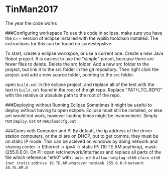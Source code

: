 # TinMan2017
The year the code works

###Configuring workspace
To use this code in eclipse, make sure you have the c++ version of eclipse installed with the wpilib toolchain installed.  The instructions for this can be found on screestepslive.  

To start, create a eclipse workspce, or use a current one.  Create a new Java Robot project.  It is easiest to use the "simple" preset, becuase there are fewer files to delete.  Delete the src folder.  Add a new src folder to the project, but link it to the src folder in the git repository.  Then right click the project and add a new source folder, pointing to the src folder.

open `build.xml` in the eclipse project, and replace all of the text with the text in `build.xml` found in the root of the git repo.  Replace "PATH_TO_REPO" with the relative or absolute path to the root of the repo.


###Deploying without Running Eclipse
Sometimes it might be useful to deploy without having to open eclipse.  Eclipse must still be installed, or else ant would not work, however loading times might be invonvenient.
Simply run `Deploy.bat` or `ReUploadCfg.bat`

###Coms with Computer and PI
By default, the ip address of the driver station computers, or the pi are on DHCP, but to get comms, they must be on static IP mode.  This can be acieved on windows by doing network and sharing center -> Ethernet -> ipv4 -> static IP: (10.TE.AM.anything), mask: (255.0.0.0).  On PI: open /etc/network/interfaces and replace all parts of the file which reference "eth0" with :
`auto eth0`
`allow-hotplug eth0`
`iface eth0 inet static`
`address 10.TE.AM.whatever`
`netmask 255.0.0.0`
`network 10.TE.AM.0`
